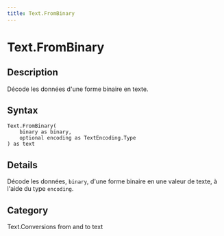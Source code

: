 ```yaml
---
title: Text.FromBinary
---
```


# Text.FromBinary


## Description

Décode les données d&#39;une forme binaire en texte.


## Syntax

```powerquery
Text.FromBinary(
    binary as binary,
    optional encoding as TextEncoding.Type
) as text
```


## Details

Décode les données, <code>binary</code>, d'une forme binaire en une valeur de texte, à l'aide du type <code>encoding</code>.



## Category
Text.Conversions from and to text
